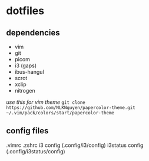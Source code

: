 # dotfiles

## dependencies
- vim
- git
- picom
- i3 (gaps)
- ibus-hangul 
- scrot
- xclip
- nitrogen

*use this for vim theme*
`git clone https://github.com/NLKNguyen/papercolor-theme.git ~/.vim/pack/colors/start/papercolor-theme`


## config files
.vimrc
.zshrc
i3 config (.config/i3/config)
i3status config (.config/i3status/config)
